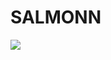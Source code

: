 # SALMONN

<div style='display:flex; gap: 0.25rem; '>
<a href='https://671e3e9c73da9f5b0b.gradio.live'><img src='https://img.shields.io/badge/gradio-Demo-blue'></a>
</div>
